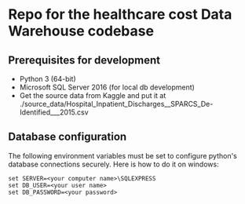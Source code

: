# Repo for the healthcare cost Data Warehouse codebase

## Prerequisites for development ##

* Python 3 (64-bit)
* Microsoft SQL Server 2016 (for local db development)
* Get the source data from Kaggle and put it at ./source_data/Hospital_Inpatient_Discharges__SPARCS_De-Identified___2015.csv

## Database configuration ##

The following environment variables must be set to configure python's database connections securely. Here is how to do it on windows:

```console
set SERVER=<your computer name>\SQLEXPRESS
set DB_USER=<your user name>
set DB_PASSWORD=<your password>
```
